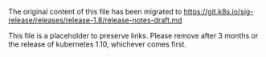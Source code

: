 The original content of this file has been migrated to https://git.k8s.io/sig-release/releases/release-1.8/release-notes-draft.md

This file is a placeholder to preserve links. Please remove after 3 months or the release of kubernetes 1.10, whichever comes first.
